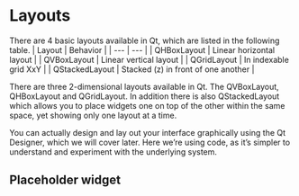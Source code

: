 # Layouts

There are 4 basic layouts available in Qt, which are listed in the following table.
| Layout | Behavior |
| --- | --- |
| QHBoxLayout | Linear horizontal layout |
| QVBoxLayout | Linear vertical layout |
| QGridLayout | In indexable grid XxY |
| QStackedLayout | Stacked (z) in front of one another |

There are three 2-dimensional layouts available in Qt. The QVBoxLayout, QHBoxLayout and QGridLayout. In addition there is also QStackedLayout which allows you to place widgets one on top of the other within the same space, yet showing only one layout at a time.

You can actually design and lay out your interface graphically using the Qt Designer, which we will cover later. Here we’re using code, as it’s simpler to understand and experiment with the underlying system.

## Placeholder widget

